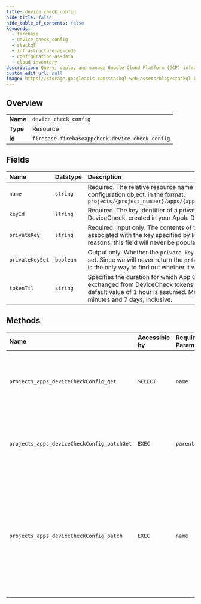```yaml
---
title: device_check_config
hide_title: false
hide_table_of_contents: false
keywords:
  - firebase
  - device_check_config
  - stackql
  - infrastructure-as-code
  - configuration-as-data
  - cloud inventory
description: Query, deploy and manage Google Cloud Platform (GCP) infrastructure and resources using SQL
custom_edit_url: null
image: https://storage.googleapis.com/stackql-web-assets/blog/stackql-blog-post-featured-image.png
---
```

  
    

## Overview
<table><tbody>
<tr><td><b>Name</b></td><td><code>device_check_config</code></td></tr>
<tr><td><b>Type</b></td><td>Resource</td></tr>
<tr><td><b>Id</b></td><td><code>firebase.firebaseappcheck.device_check_config</code></td></tr>
</tbody></table>

## Fields
| Name | Datatype | Description |
|:-----|:---------|:------------|
| `name` | `string` | Required. The relative resource name of the DeviceCheck configuration object, in the format: ``` projects/{project_number}/apps/{app_id}/deviceCheckConfig ``` |
| `keyId` | `string` | Required. The key identifier of a private key enabled with DeviceCheck, created in your Apple Developer account. |
| `privateKey` | `string` | Required. Input only. The contents of the private key (`.p8`) file associated with the key specified by `key_id`. For security reasons, this field will never be populated in any response. |
| `privateKeySet` | `boolean` | Output only. Whether the `private_key` field was previously set. Since we will never return the `private_key` field, this field is the only way to find out whether it was previously set. |
| `tokenTtl` | `string` | Specifies the duration for which App Check tokens exchanged from DeviceCheck tokens will be valid. If unset, a default value of 1 hour is assumed. Must be between 30 minutes and 7 days, inclusive. |
## Methods
| Name | Accessible by | Required Params | Description |
|:-----|:--------------|:----------------|:------------|
| `projects_apps_deviceCheckConfig_get` | `SELECT` | `name` | Gets the DeviceCheckConfig for the specified app. For security reasons, the `private_key` field is never populated in the response. |
| `projects_apps_deviceCheckConfig_batchGet` | `EXEC` | `parent` | Atomically gets the DeviceCheckConfigs for the specified list of apps. For security reasons, the `private_key` field is never populated in the response. |
| `projects_apps_deviceCheckConfig_patch` | `EXEC` | `name` | Updates the DeviceCheckConfig for the specified app. While this configuration is incomplete or invalid, the app will be unable to exchange DeviceCheck tokens for App Check tokens. For security reasons, the `private_key` field is never populated in the response. |
